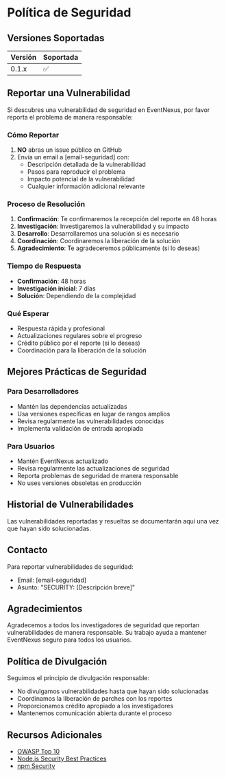 # Política de Seguridad

## Versiones Soportadas

| Versión | Soportada          |
| ------- | ------------------ |
| 0.1.x   | :white_check_mark: |

## Reportar una Vulnerabilidad

Si descubres una vulnerabilidad de seguridad en EventNexus, por favor reporta el problema de manera responsable:

### Cómo Reportar

1. **NO** abras un issue público en GitHub
2. Envía un email a [email-seguridad] con:
   - Descripción detallada de la vulnerabilidad
   - Pasos para reproducir el problema
   - Impacto potencial de la vulnerabilidad
   - Cualquier información adicional relevante

### Proceso de Resolución

1. **Confirmación**: Te confirmaremos la recepción del reporte en 48 horas
2. **Investigación**: Investigaremos la vulnerabilidad y su impacto
3. **Desarrollo**: Desarrollaremos una solución si es necesario
4. **Coordinación**: Coordinaremos la liberación de la solución
5. **Agradecimiento**: Te agradeceremos públicamente (si lo deseas)

### Tiempo de Respuesta

- **Confirmación**: 48 horas
- **Investigación inicial**: 7 días
- **Solución**: Dependiendo de la complejidad

### Qué Esperar

- Respuesta rápida y profesional
- Actualizaciones regulares sobre el progreso
- Crédito público por el reporte (si lo deseas)
- Coordinación para la liberación de la solución

## Mejores Prácticas de Seguridad

### Para Desarrolladores

- Mantén las dependencias actualizadas
- Usa versiones específicas en lugar de rangos amplios
- Revisa regularmente las vulnerabilidades conocidas
- Implementa validación de entrada apropiada

### Para Usuarios

- Mantén EventNexus actualizado
- Revisa regularmente las actualizaciones de seguridad
- Reporta problemas de seguridad de manera responsable
- No uses versiones obsoletas en producción

## Historial de Vulnerabilidades

Las vulnerabilidades reportadas y resueltas se documentarán aquí una vez que hayan sido solucionadas.

## Contacto

Para reportar vulnerabilidades de seguridad:
- Email: [email-seguridad]
- Asunto: "SECURITY: [Descripción breve]"

## Agradecimientos

Agradecemos a todos los investigadores de seguridad que reportan vulnerabilidades de manera responsable. Su trabajo ayuda a mantener EventNexus seguro para todos los usuarios.

## Política de Divulgación

Seguimos el principio de divulgación responsable:
- No divulgamos vulnerabilidades hasta que hayan sido solucionadas
- Coordinamos la liberación de parches con los reportes
- Proporcionamos crédito apropiado a los investigadores
- Mantenemos comunicación abierta durante el proceso

## Recursos Adicionales

- [OWASP Top 10](https://owasp.org/www-project-top-ten/)
- [Node.js Security Best Practices](https://nodejs.org/en/docs/guides/security/)
- [npm Security](https://docs.npmjs.com/cli/v8/configuring-npm/security)
